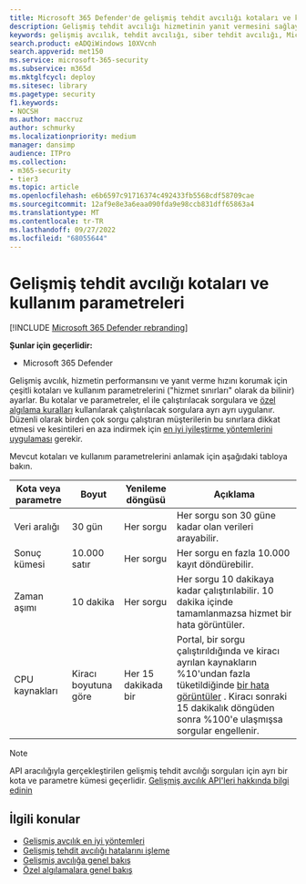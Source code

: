 ```yaml
---
title: Microsoft 365 Defender'de gelişmiş tehdit avcılığı kotaları ve kullanım parametreleri
description: Gelişmiş tehdit avcılığı hizmetinin yanıt vermesini sağlayan çeşitli kotaları ve kullanım parametrelerini (hizmet sınırları) anlama
keywords: gelişmiş avcılık, tehdit avcılığı, siber tehdit avcılığı, Microsoft 365 Defender, microsoft 365, m365, arama, sorgu, telemetri, şema, kusto, CPU sınırı, sorgu sınırı, Kaynaklar, maksimum sonuç, kota, parametreler, ayırma
search.product: eADQiWindows 10XVcnh
search.appverid: met150
ms.service: microsoft-365-security
ms.subservice: m365d
ms.mktglfcycl: deploy
ms.sitesec: library
ms.pagetype: security
f1.keywords:
- NOCSH
ms.author: maccruz
author: schmurky
ms.localizationpriority: medium
manager: dansimp
audience: ITPro
ms.collection:
- m365-security
- tier3
ms.topic: article
ms.openlocfilehash: e6b6597c91716374c492433fb5568cdf58709cae
ms.sourcegitcommit: 12af9e8e3a6eaa090fda9e98ccb831dff65863a4
ms.translationtype: MT
ms.contentlocale: tr-TR
ms.lasthandoff: 09/27/2022
ms.locfileid: "68055644"
---
```

# <a name="advanced-hunting-quotas-and-usage-parameters"></a>Gelişmiş tehdit avcılığı kotaları ve kullanım parametreleri

[!INCLUDE [Microsoft 365 Defender rebranding](../includes/microsoft-defender.md)]


**Şunlar için geçerlidir:**
- Microsoft 365 Defender

Gelişmiş avcılık, hizmetin performansını ve yanıt verme hızını korumak için çeşitli kotaları ve kullanım parametrelerini ("hizmet sınırları" olarak da bilinir) ayarlar. Bu kotalar ve parametreler, el ile çalıştırılacak sorgulara ve [özel algılama kuralları](custom-detection-rules.md) kullanılarak çalıştırılacak sorgulara ayrı ayrı uygulanır. Düzenli olarak birden çok sorgu çalıştıran müşterilerin bu sınırlara dikkat etmesi ve kesintileri en aza indirmek için [en iyi iyileştirme yöntemlerini uygulaması](advanced-hunting-best-practices.md) gerekir.

Mevcut kotaları ve kullanım parametrelerini anlamak için aşağıdaki tabloya bakın.

| Kota veya parametre | Boyut | Yenileme döngüsü | Açıklama |
|--|--|--|--|
| Veri aralığı | 30 gün | Her sorgu | Her sorgu son 30 güne kadar olan verileri arayabilir. |
| Sonuç kümesi | 10.000 satır | Her sorgu | Her sorgu en fazla 10.000 kayıt döndürebilir. |
| Zaman aşımı | 10 dakika | Her sorgu | Her sorgu 10 dakikaya kadar çalıştırılabilir. 10 dakika içinde tamamlanmazsa hizmet bir hata görüntüler.
| CPU kaynakları | Kiracı boyutuna göre | Her 15 dakikada bir | Portal, bir sorgu çalıştırıldığında ve kiracı ayrılan kaynakların %10'undan fazla tüketildiğinde [bir hata görüntüler](advanced-hunting-errors.md) . Kiracı sonraki 15 dakikalık döngüden sonra %100'e ulaşmışsa sorgular engellenir. |

>[!NOTE] 
>API aracılığıyla gerçekleştirilen gelişmiş tehdit avcılığı sorguları için ayrı bir kota ve parametre kümesi geçerlidir. [Gelişmiş avcılık API'leri hakkında bilgi edinin](./api-advanced-hunting.md)

## <a name="related-topics"></a>İlgili konular

- [Gelişmiş avcılık en iyi yöntemleri](advanced-hunting-best-practices.md)
- [Gelişmiş tehdit avcılığı hatalarını işleme](advanced-hunting-errors.md)
- [Gelişmiş avcılığa genel bakış](advanced-hunting-overview.md)
- [Özel algılamalara genel bakış](custom-detections-overview.md)